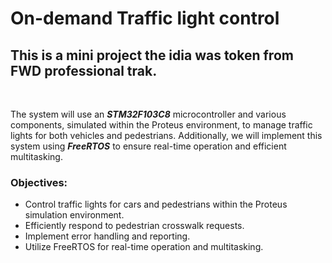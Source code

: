 # On-demand Traffic light control

## This is a mini project the idia was token from FWD professional trak.

<br />

The system will use an ***STM32F103C8*** microcontroller and various components, simulated within the Proteus environment, to manage traffic lights for both vehicles and pedestrians. Additionally, we will implement this system using ***FreeRTOS*** to ensure real-time operation and efficient multitasking.

### Objectives:

- Control traffic lights for cars and pedestrians within the Proteus simulation environment.
- Efficiently respond to pedestrian crosswalk requests.
- Implement error handling and reporting.
- Utilize FreeRTOS for real-time operation and multitasking.

